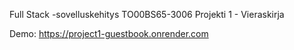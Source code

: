 Full Stack -sovelluskehitys TO00BS65-3006
Projekti 1 - Vieraskirja

Demo: https://project1-guestbook.onrender.com
